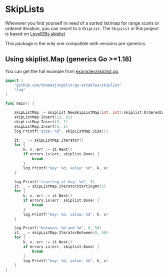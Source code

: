 # SkipLists

Whenever you find yourself in need of a sorted list/map for range scans or ordered iteration, you can resort to a `SkipList`. The `SkipList` in this project is based on [LevelDBs skiplist](https://github.com/google/leveldb/blob/master/db/skiplist.h)

This package is the only one compatible with versions pre-generics.

## Using skiplist.Map (generics Go >=1.18)

You can get the full example from [examples/skiplist.go](/_examples/skiplist.go).

```go
import (
	"github.com/thomasjungblut/go-sstables/skiplist"
	"log"
)

func main() {

	skipListMap := skiplist.NewSkipListMap[int, int](skiplist.OrderedComparator[int]{})
	skipListMap.Insert(13, 91)
	skipListMap.Insert(3, 1)
	skipListMap.Insert(5, 2)
	log.Printf("size: %d", skipListMap.Size())

	it, _ := skipListMap.Iterator()
	for {
		k, v, err := it.Next()
		if errors.is(err, skiplist.Done) {
			break
		}
		log.Printf("key: %d, value: %d", k, v)
	}

	log.Printf("starting at key: %d", 5)
	it, _ = skipListMap.IteratorStartingAt(5)
	for {
		k, v, err := it.Next()
		if errors.is(err, skiplist.Done) {
			break
		}
		log.Printf("key: %d, value: %d", k, v)
	}

	log.Printf("between: %d and %d", 8, 50)
	it, _ = skipListMap.IteratorBetween(8, 50)
	for {
		k, v, err := it.Next()
		if errors.is(err, skiplist.Done) {
			break
		}
		log.Printf("key: %d, value: %d", k, v)
	}
}
```
